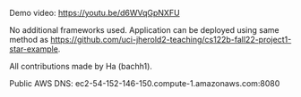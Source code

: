 Demo video: https://youtu.be/d6WVqGpNXFU

No additional frameworks used. 
Application can be deployed using same method as https://github.com/uci-jherold2-teaching/cs122b-fall22-project1-star-example.

All contributions made by Ha (bachh1).

Public AWS DNS: ec2-54-152-146-150.compute-1.amazonaws.com:8080
